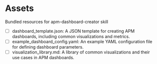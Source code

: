 # Assets

Bundled resources for apm-dashboard-creator skill

- [ ] dashboard_template.json: A JSON template for creating APM dashboards, including common visualizations and metrics.
- [ ] example_dashboard_config.yaml: An example YAML configuration file for defining dashboard parameters.
- [ ] visualization_library.md: A library of common visualizations and their use cases in APM dashboards.
